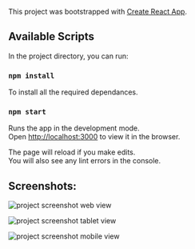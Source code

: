 This project was bootstrapped with [Create React App](https://github.com/facebook/create-react-app).

## Available Scripts

In the project directory, you can run:

### `npm install` 
To install all the required dependances.

### `npm start`

Runs the app in the development mode.<br />
Open [http://localhost:3000](http://localhost:3000) to view it in the browser.

The page will reload if you make edits.<br />
You will also see any lint errors in the console.

## Screenshots:

![project screenshot web view](https://i.ibb.co/jWq5X9K/GO-react1.png)

![project screenshot tablet view](https://i.ibb.co/6Y7vbmc/GO-react2.png)

![project screenshot mobile view](https://i.ibb.co/fSN4zVr/GO-react4.png)
